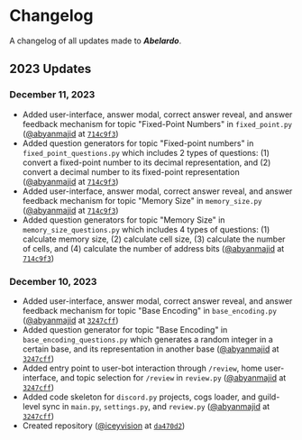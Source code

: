 # Changelog

A changelog of all updates made to ***Abelardo***.

## 2023 Updates

### December 11, 2023
- Added user-interface, answer modal, correct answer reveal, and answer feedback mechanism for topic "Fixed-Point Numbers" in `fixed_point.py` ([@abyanmajid](https://github.com/abyanmajid) at [`714c9f3`](https://github.com/zetafy/abelardo/commit/714c9f355cd063d40091a27bcb7bb6b47d386433))
- Added question generators for topic "Fixed-point numbers" in `fixed_point_questions.py` which includes 2 types of questions: (1) convert a fixed-point number to its decimal representation, and (2) convert a decimal number to its fixed-point representation ([@abyanmajid](https://github.com/abyanmajid) at [`714c9f3`](https://github.com/zetafy/abelardo/commit/714c9f355cd063d40091a27bcb7bb6b47d386433))
- Added user-interface, answer modal, correct answer reveal, and answer feedback mechanism for topic "Memory Size" in `memory_size.py` ([@abyanmajid](https://github.com/abyanmajid) at [`714c9f3`](https://github.com/zetafy/abelardo/commit/714c9f355cd063d40091a27bcb7bb6b47d386433))
- Added question generators for topic "Memory Size" in `memory_size_questions.py` which includes 4 types of questions: (1) calculate memory size, (2) calculate cell size, (3) calculate the number of cells, and (4) calculate the number of address bits ([@abyanmajid](https://github.com/abyanmajid) at [`714c9f3`](https://github.com/zetafy/abelardo/commit/714c9f355cd063d40091a27bcb7bb6b47d386433))

### December 10, 2023

- Added user-interface, answer modal, correct answer reveal, and answer feedback mechanism for topic "Base Encoding" in `base_encoding.py` ([@abyanmajid](https://github.com/abyanmajid) at [`3247cff`](https://github.com/zetafy/abelardo/commit/3247cff404b2a6cf1b0216768c1868712c4b2af7))
- Added question generator for topic "Base Encoding" in `base_encoding_questions.py` which generates a random integer in a certain base, and its representation in another base ([@abyanmajid](https://github.com/abyanmajid) at [`3247cff`](https://github.com/zetafy/abelardo/commit/3247cff404b2a6cf1b0216768c1868712c4b2af7))
- Added entry point to user-bot interaction through `/review`, home user-interface, and topic selection for `/review` in `review.py` ([@abyanmajid](https://github.com/abyanmajid) at [`3247cff`](https://github.com/zetafy/abelardo/commit/3247cff404b2a6cf1b0216768c1868712c4b2af7))
- Added code skeleton for `discord.py` projects, cogs loader, and guild-level sync in `main.py`, `settings.py`, and `review.py` ([@abyanmajid](https://github.com/abyanmajid) at [`3247cff`](https://github.com/zetafy/abelardo/commit/3247cff404b2a6cf1b0216768c1868712c4b2af7))
- Created repository ([@iceyvision](https://github.com/IceyVision) at [`da470d2`](https://github.com/zetafy/abelardo/commit/da470d2b1885ccdcf4accb6701b5718773e49a41))
